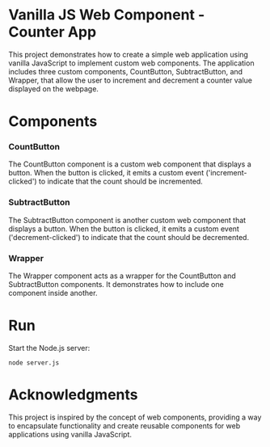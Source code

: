 # Vanilla JS Web Component - Counter App

This project demonstrates how to create a simple web application using vanilla JavaScript to implement custom web components. The application includes three custom components, CountButton, SubtractButton, and Wrapper, that allow the user to increment and decrement a counter value displayed on the webpage.

# Components
### CountButton
The CountButton component is a custom web component that displays a button. When the button is clicked, it emits a custom event ('increment-clicked') to indicate that the count should be incremented.

### SubtractButton
The SubtractButton component is another custom web component that displays a button. When the button is clicked, it emits a custom event ('decrement-clicked') to indicate that the count should be decremented.

### Wrapper
The Wrapper component acts as a wrapper for the CountButton and SubtractButton components. It demonstrates how to include one component inside another.

# Run
Start the Node.js server:
```
node server.js
```

# Acknowledgments
This project is inspired by the concept of web components, providing a way to encapsulate functionality and create reusable components for web applications using vanilla JavaScript.